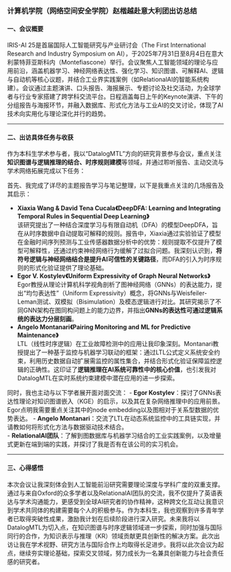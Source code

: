 ### 计算机学院（网络空间安全学院）赵楷越赴意大利团出访总结

#### **一、会议概要**  
IRIS-AI 25是首届国际人工智能研究与产业研讨会（The First International Research and Industry Symposium on AI），于2025年7月31日至8月4日在意大利蒙特菲亚斯科内（Montefiascone）举行。会议聚焦人工智能领域的理论与应用前沿，涵盖机器学习、神经网络表达性、强化学习、知识图谱、可解释AI、逻辑与自动机等核心议题，并结合工业界实践案例（如RelationalAI的智能系统构建）。会议通过主题演讲、口头报告、海报展示、专题讨论及社交活动，为全球学者与行业专家搭建了跨学科交流平台。日程涵盖每日上午的Keynote演讲、下午的分组报告与海报环节，并融入数据库、形式化方法与工业AI的交叉讨论，体现了AI技术向实用化与理论深化并行的趋势。

---

#### **二、出访具体任务与收获**  

作为本科生学术参与者，我以“DatalogMTL”方向的研究背景参与会议，重点关注**知识图谱与逻辑推理的结合、时序规则建模**等领域，并通过聆听报告、主动交流与学术网络拓展完成以下任务：  

首先、我完成了详尽的主题报告学习与笔记整理，以下是我重点关注的几场报告及其启示：
   - **Xiaxia Wang & David Tena Cucala《DeepDFA: Learning and Integrating Temporal Rules in Sequential Deep Learning》**  
     该研究提出了一种结合深度学习与有限自动机（DFA）的模型DeepDFA，旨在从时序数据中自动提取可解释的规则。报告中，Xiaxia通过实验验证了模型在金融时间序列预测与工业传感器数据分析中的优势：规则提取不仅提升了模型可解释性，还通过约束神经网络行为缓解了过拟合问题。我深刻认识到，**将符号逻辑与神经网络结合是提升AI可信性的关键路径**，而DFA的引入为时序规则的形式化验证提供了理论基础。  
   - **Egor V. Kostylev《Uniform Expressivity of Graph Neural Networks》**  
     Egor教授从理论计算机科学视角剖析了图神经网络（GNNs）的表达能力，提出“均匀表达性”（Uniform Expressivity）概念，将GNNs与Weisfeiler-Leman测试、双模拟（Bisimulation）及模态逻辑进行对比。其研究揭示了不同GNN架构在图同构问题上的能力边界，并指出**GNNs的表达性可通过逻辑系统的表达力分层刻画**。
   - **Angelo Montanari《Pairing Monitoring and ML for Predictive Maintenance》**  
      LTL（线性时序逻辑）在工业故障检测中的应用让我印象深刻。Montanari教授提出了一种基于监控与机器学习联动的框架：通过LTL公式定义系统安全约束，利用历史数据自动扩展需监控的属性集合，并结合形式化验证保障监控逻辑的正确性。这印证了**逻辑推理在AI系统可靠性中的核心价值**，也引发我对DatalogMTL在实时系统约束建模中潜在应用的进一步探索。

同时，我也主动与以下学者展开面对面交流：
    - **Egor Kostylev**：探讨了GNNs表达性理论对知识图谱嵌入（KGE）的启示，以及其在复杂网络推理中的应用前景。Egor点明我需要重点关注其中的node embedding以及图相对于关系型数据的优势表达。 
    - **Angelo Montanari**：交流了LTL在动态系统监控中的工具链实现，并请教如何将形式化方法与数据驱动技术结合。  
    - **RelationalAI团队**：了解到图数据库与机器学习结合的工业实践案例，以及增量式更新在端到端的实践，并探讨了我是否有在该公司的实习机会。  

---

#### **三、心得感悟**  

本次会议让我深刻体会到人工智能前沿研究需要理论深度与学科广度的双重支撑。通过与来自Oxford的众多学者以及RelationalAI团队的交流，我不仅提升了英语表达与学术沟通能力，更感受到全球AI研究者的协作精神，这种跨文化互动让我意识到学术共同体的构建需要每个人的积极参与。作为本科生，我也观察到许多青年学者已取得突破性成果，激励我计划在后续阶段进行深入研究。未来我将以DatalogMTL为切入点，在知识图谱与时序逻辑领域进一步探索，同时加强与国际同行的合作，为知识表示与推理（KR）领域贡献更具创新性的解决方案。此次出访让我在学术视野、研究方法与国际合作上均取得长足进步。我将以此次会议为起点，继续夯实理论基础，探索交叉领域，努力成长为一名兼具创新能力与社会责任感的研究者。